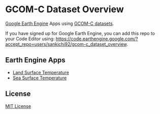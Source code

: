 # GCOM-C Dataset Overview

[Google Earth Engine](https://earthengine.google.com/) Apps using [GCOM-C datasets](https://developers.google.com/earth-engine/datasets/tags/gcom-c).

If you have signed up for Google Earth Engine, you can add this repo to your Code Editor using: https://code.earthengine.google.com/?accept_repo=users/sankichi92/gcom-c_dataset_overview.

## Earth Engine Apps

- [Land Surface Temperature](https://sankichi92.users.earthengine.app/view/gcom-c-lst-overview)
- [Sea Surface Temperature](https://sankichi92.users.earthengine.app/view/gcom-c-sst-overview)

## License

[MIT License](LICENSE)
